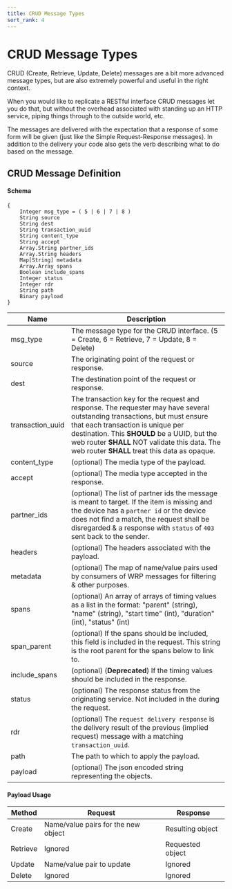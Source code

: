 ```yaml
---
title: CRUD Message Types
sort_rank: 4
---
```


# CRUD Message Types

CRUD (Create, Retrieve, Update, Delete) messages are a bit more advanced message
types, but are also extremely powerful and useful in the right context.

When you would like to replicate a RESTful interface CRUD messages let you do
that, but without the overhead associated with standing up an HTTP service,
piping things through to the outside world, etc.

The messages are delivered with the expectation that a response of some form
will be given (just like the Simple Request-Response messages).  In addition
to the delivery your code also gets the verb describing what to do based on
the message.

## CRUD Message Definition

#### Schema

~~~~~
{
    Integer msg_type = ( 5 | 6 | 7 | 8 )
    String source
    String dest
    String transaction_uuid
    String content_type
    String accept
    Array.String partner_ids
    Array.String headers
    Map[String] metadata
    Array.Array spans
    Boolean include_spans
    Integer status
    Integer rdr
    String path
    Binary payload
}
~~~~~

Name | Description
-----|--------------
msg_type | The message type for the CRUD interface.  (5 = Create, 6 = Retrieve, 7 = Update, 8 = Delete)
source | The originating point of the request or response.
dest | The destination point of the request or response.
transaction_uuid | The transaction key for the request and response.  The requester may have several outstanding transactions, but must ensure that each transaction is unique per destination.  This **SHOULD** be a UUID, but the web router **SHALL** NOT validate this data.  The web router **SHALL** treat this data as opaque.
content_type | (optional) The media type of the payload.
accept | (optional) The media type accepted in the response.
partner_ids | (optional) The list of partner ids the message is meant to target.  If the item is missing and the device has a `partner id` or the device does not find a match, the request shall be disregarded & a response with `status` of `403` sent back to the sender.
headers | (optional) The headers associated with the payload.
metadata | (optional) The map of name/value pairs used by consumers of WRP messages for filtering & other purposes.
spans | (optional) An array of arrays of timing values as a list in the format: "parent" (string), "name" (string), "start time" (int), "duration" (int), "status" (int)
span_parent | (optional) If the spans should be included, this field is included in the request.  This string is the root parent for the spans below to link to.
include_spans | (optional) (**Deprecated**) If the timing values should be included in the response.
status | (optional) The response status from the originating service.  Not included in the during the request.
rdr | (optional) The `request delivery response` is the delivery result of the previous (implied request) message with a matching `transaction_uuid`.
path | The path to which to apply the payload.
payload | (optional) The json encoded string representing the objects.

#### Payload Usage

Method | Request | Response
---------|---------|-----------
Create   | Name/value pairs for the new object | Resulting object
Retrieve | Ignored | Requested object
Update   | Name/value pair to update | Ignored
Delete   | Ignored | Ignored
